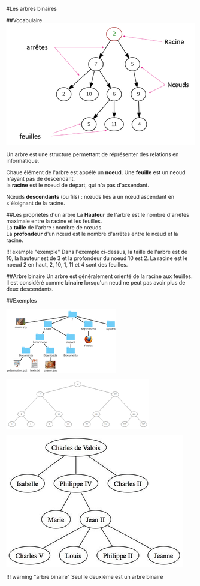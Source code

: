 #Les arbres binaires

##Vocabulaire
![vocabulaire des arbres](img/arbre_voca.png)


Un arbre est une structure permettant de réprésenter des relations en informatique.  

Chaue élément de l'arbre est appélé un **noeud**. Une **feuille** est un neoud n'ayant pas de descendant.  
la **racine** est le noeud de départ, qui n'a pas d'acsendant. 

Nœuds **descendants** (ou fils) : nœuds liés à un nœud ascendant en s'éloignant de la racine.

##Les propriétés d'un arbre
La **Hauteur** de l'arbre est le nombre d'arrêtes maximale entre la racine et les feuilles.  
La **taille** de l'arbre : nombre de nœuds.  
La **profondeur** d'un nœud est le nombre d'arrêtes entre le nœud et la racine.

!!! example "exemple"
	Dans l'exemple ci-dessus, la taille de l'arbre est de 10, la hauteur est de 3 et la profondeur du noeud 10 est 2.
	La racine est le noeud 2 en haut, 2, 10, 1, 11 et 4 sont des feuilles.


##Arbre binaire
Un arbre est généralement orienté de la racine aux feuilles. Il est considéré comme **binaire** lorsqu'un neud ne peut pas avoir plus de deux descendants.

##Exemples

![exemple1](img/example1.png)   

![exemple2](img/example2.png)  

![exemple3](img/example3.jpg)

!!! warning "arbre binaire"
	Seul le deuxième est un arbre binaire